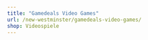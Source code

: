 ```yaml
---
title: "Gamedeals Video Games"
url: /new-westminster/gamedeals-video-games/
shop: Videospiele
---
```

